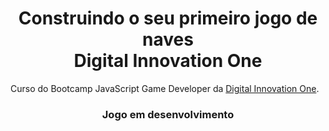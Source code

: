 
<h1 align="center">Construindo o seu primeiro jogo de naves<br>Digital Innovation One</h1>

Curso do Bootcamp JavaScript Game Developer da [Digital Innovation One](https://digitalinnovation.one/).

<h3 align="center">Jogo em desenvolvimento</h3>
